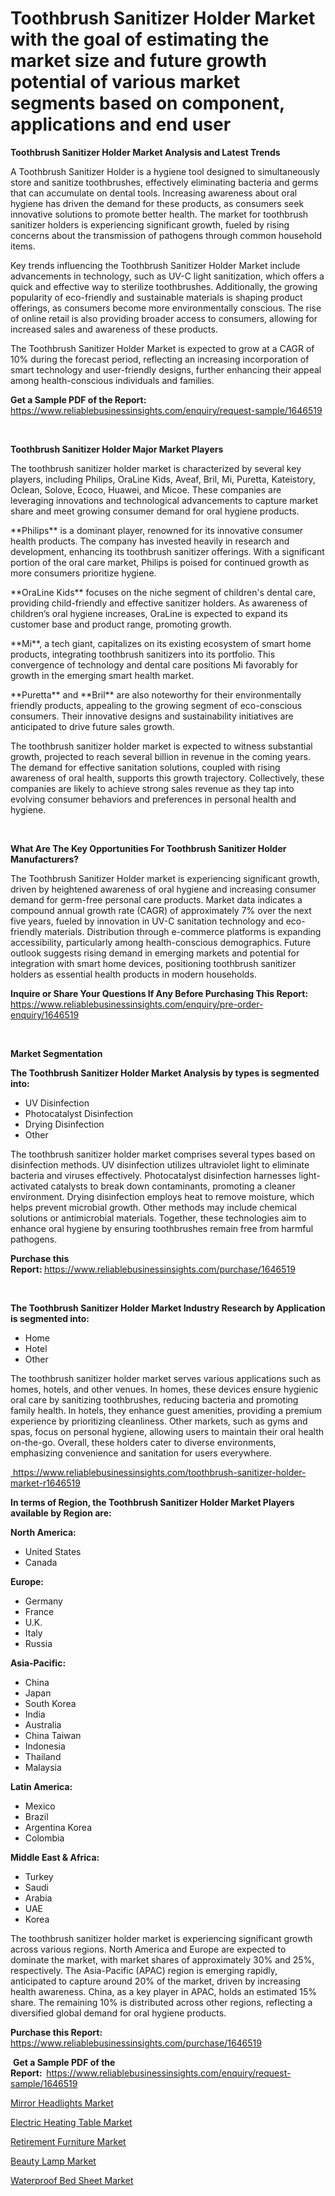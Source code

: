 <p><h1>Toothbrush Sanitizer Holder Market with the goal of estimating the market size and future growth potential of various market segments based on component, applications and end user</h1></p><p><strong>Toothbrush Sanitizer Holder Market Analysis and Latest Trends</strong></p>
<p><p>A Toothbrush Sanitizer Holder is a hygiene tool designed to simultaneously store and sanitize toothbrushes, effectively eliminating bacteria and germs that can accumulate on dental tools. Increasing awareness about oral hygiene has driven the demand for these products, as consumers seek innovative solutions to promote better health. The market for toothbrush sanitizer holders is experiencing significant growth, fueled by rising concerns about the transmission of pathogens through common household items.</p><p>Key trends influencing the Toothbrush Sanitizer Holder Market include advancements in technology, such as UV-C light sanitization, which offers a quick and effective way to sterilize toothbrushes. Additionally, the growing popularity of eco-friendly and sustainable materials is shaping product offerings, as consumers become more environmentally conscious. The rise of online retail is also providing broader access to consumers, allowing for increased sales and awareness of these products.</p><p>The Toothbrush Sanitizer Holder Market is expected to grow at a CAGR of 10% during the forecast period, reflecting an increasing incorporation of smart technology and user-friendly designs, further enhancing their appeal among health-conscious individuals and families.</p></p>
<p><strong>Get a Sample PDF of the Report:&nbsp;</strong> <a href="https://www.reliablebusinessinsights.com/enquiry/request-sample/1646519?utm_campaign=1873&utm_medium=2&utm_source=Github&utm_content=ia&utm_term=09022025&utm_id=toothbrush-sanitizer-holder">https://www.reliablebusinessinsights.com/enquiry/request-sample/1646519</a></p>
<p>&nbsp;</p>
<p><strong>Toothbrush Sanitizer Holder Major Market Players</strong></p>
<p><p>The toothbrush sanitizer holder market is characterized by several key players, including Philips, OraLine Kids, Aveaf, Bril, Mi, Puretta, Kateistory, Oclean, Solove, Ecoco, Huawei, and Micoe. These companies are leveraging innovations and technological advancements to capture market share and meet growing consumer demand for oral hygiene products.</p><p>**Philips** is a dominant player, renowned for its innovative consumer health products. The company has invested heavily in research and development, enhancing its toothbrush sanitizer offerings. With a significant portion of the oral care market, Philips is poised for continued growth as more consumers prioritize hygiene.</p><p>**OraLine Kids** focuses on the niche segment of children's dental care, providing child-friendly and effective sanitizer holders. As awareness of children’s oral hygiene increases, OraLine is expected to expand its customer base and product range, promoting growth.</p><p>**Mi**, a tech giant, capitalizes on its existing ecosystem of smart home products, integrating toothbrush sanitizers into its portfolio. This convergence of technology and dental care positions Mi favorably for growth in the emerging smart health market.</p><p>**Puretta** and **Bril** are also noteworthy for their environmentally friendly products, appealing to the growing segment of eco-conscious consumers. Their innovative designs and sustainability initiatives are anticipated to drive future sales growth.</p><p>The toothbrush sanitizer holder market is expected to witness substantial growth, projected to reach several billion in revenue in the coming years. The demand for effective sanitation solutions, coupled with rising awareness of oral health, supports this growth trajectory. Collectively, these companies are likely to achieve strong sales revenue as they tap into evolving consumer behaviors and preferences in personal health and hygiene.</p></p>
<p>&nbsp;</p>
<p><strong>What Are The Key Opportunities For Toothbrush Sanitizer Holder Manufacturers?</strong></p>
<p><p>The Toothbrush Sanitizer Holder market is experiencing significant growth, driven by heightened awareness of oral hygiene and increasing consumer demand for germ-free personal care products. Market data indicates a compound annual growth rate (CAGR) of approximately 7% over the next five years, fueled by innovation in UV-C sanitation technology and eco-friendly materials. Distribution through e-commerce platforms is expanding accessibility, particularly among health-conscious demographics. Future outlook suggests rising demand in emerging markets and potential for integration with smart home devices, positioning toothbrush sanitizer holders as essential health products in modern households.</p></p>
<p><strong>Inquire or Share Your Questions If Any Before Purchasing This Report:</strong> <a href="https://www.reliablebusinessinsights.com/enquiry/pre-order-enquiry/1646519?utm_campaign=1873&utm_medium=2&utm_source=Github&utm_content=ia&utm_term=09022025&utm_id=toothbrush-sanitizer-holder">https://www.reliablebusinessinsights.com/enquiry/pre-order-enquiry/1646519</a></p>
<p>&nbsp;</p>
<p><strong>Market Segmentation</strong></p>
<p><strong>The Toothbrush Sanitizer Holder Market Analysis by types is segmented into:</strong></p>
<p><ul><li>UV Disinfection</li><li>Photocatalyst Disinfection</li><li>Drying Disinfection</li><li>Other</li></ul></p>
<p><p>The toothbrush sanitizer holder market comprises several types based on disinfection methods. UV disinfection utilizes ultraviolet light to eliminate bacteria and viruses effectively. Photocatalyst disinfection harnesses light-activated catalysts to break down contaminants, promoting a cleaner environment. Drying disinfection employs heat to remove moisture, which helps prevent microbial growth. Other methods may include chemical solutions or antimicrobial materials. Together, these technologies aim to enhance oral hygiene by ensuring toothbrushes remain free from harmful pathogens.</p></p>
<p><strong>Purchase this Report:&nbsp;</strong><a href="https://www.reliablebusinessinsights.com/purchase/1646519?utm_campaign=1873&utm_medium=2&utm_source=Github&utm_content=ia&utm_term=09022025&utm_id=toothbrush-sanitizer-holder">https://www.reliablebusinessinsights.com/purchase/1646519</a></p>
<p>&nbsp;</p>
<p><strong>The Toothbrush Sanitizer Holder Market Industry Research by Application is segmented into:</strong></p>
<p><ul><li>Home</li><li>Hotel</li><li>Other</li></ul></p>
<p><p>The toothbrush sanitizer holder market serves various applications such as homes, hotels, and other venues. In homes, these devices ensure hygienic oral care by sanitizing toothbrushes, reducing bacteria and promoting family health. In hotels, they enhance guest amenities, providing a premium experience by prioritizing cleanliness. Other markets, such as gyms and spas, focus on personal hygiene, allowing users to maintain their oral health on-the-go. Overall, these holders cater to diverse environments, emphasizing convenience and sanitation for users everywhere.</p></p>
<p><a href="https://www.reliablebusinessinsights.com/toothbrush-sanitizer-holder-market-r1646519?utm_campaign=1873&utm_medium=2&utm_source=Github&utm_content=ia&utm_term=09022025&utm_id=toothbrush-sanitizer-holder">&nbsp;https://www.reliablebusinessinsights.com/toothbrush-sanitizer-holder-market-r1646519</a></p>
<p><strong>In terms of Region, the Toothbrush Sanitizer Holder Market Players available by Region are:</strong></p>
<p>
    <p> <strong> North America: </strong>
        <ul>
            <li>United States</li>
            <li>Canada</li>
        </ul>
        </p> 
    <p> <strong> Europe: </strong>
        <ul>
            <li>Germany</li>
            <li>France</li>
            <li>U.K.</li>
            <li>Italy</li>
            <li>Russia</li>
        </ul>
        </p> 
    <p> <strong> Asia-Pacific: </strong>
        <ul>
            <li>China</li>
            <li>Japan</li>
            <li>South Korea</li>
            <li>India</li>
            <li>Australia</li>
            <li>China Taiwan</li>
            <li>Indonesia</li>
            <li>Thailand</li>
            <li>Malaysia</li>
        </ul>
        </p> 
    <p> <strong> Latin America: </strong>
        <ul>
            <li>Mexico</li>
            <li>Brazil</li>
            <li>Argentina Korea</li>
            <li>Colombia</li>
        </ul>
        </p> 
    <p> <strong> Middle East & Africa: </strong>
        <ul>
            <li>Turkey</li>
            <li>Saudi</li>
            <li>Arabia</li>
            <li>UAE</li>
            <li>Korea</li>
        </ul>
    </p>
    </p>
<p><p>The toothbrush sanitizer holder market is experiencing significant growth across various regions. North America and Europe are expected to dominate the market, with market shares of approximately 30% and 25%, respectively. The Asia-Pacific (APAC) region is emerging rapidly, anticipated to capture around 20% of the market, driven by increasing health awareness. China, as a key player in APAC, holds an estimated 15% share. The remaining 10% is distributed across other regions, reflecting a diversified global demand for oral hygiene products.</p></p>
<p><strong>Purchase this Report: </strong><a href="https://www.reliablebusinessinsights.com/purchase/1646519?utm_campaign=1873&utm_medium=2&utm_source=Github&utm_content=ia&utm_term=09022025&utm_id=toothbrush-sanitizer-holder">https://www.reliablebusinessinsights.com/purchase/1646519</a></p>
<p>&nbsp;<strong>Get a Sample PDF of the Report:&nbsp;&nbsp;</strong><a href="https://www.reliablebusinessinsights.com/enquiry/request-sample/1646519?utm_campaign=1873&utm_medium=2&utm_source=Github&utm_content=ia&utm_term=09022025&utm_id=toothbrush-sanitizer-holder">https://www.reliablebusinessinsights.com/enquiry/request-sample/1646519</a></p>
<p><strong></strong></p>
<p><p><a href="https://github.com/biyajausenik/Market-Research-Report-List-1/blob/main/mirror-headlights-market.md?utm_campaign=1873&utm_medium=2&utm_source=Github&utm_content=ia&utm_term=09022025&utm_id=toothbrush-sanitizer-holder">Mirror Headlights Market</a></p><p><a href="https://github.com/momossidram/Market-Research-Report-List-1/blob/main/electric-heating-table-market.md?utm_campaign=1873&utm_medium=2&utm_source=Github&utm_content=ia&utm_term=09022025&utm_id=toothbrush-sanitizer-holder">Electric Heating Table Market</a></p><p><a href="https://github.com/ajayanhaizan/Market-Research-Report-List-1/blob/main/retirement-furniture-market.md?utm_campaign=1873&utm_medium=2&utm_source=Github&utm_content=ia&utm_term=09022025&utm_id=toothbrush-sanitizer-holder">Retirement Furniture Market</a></p><p><a href="https://github.com/muvdibezuh/Market-Research-Report-List-1/blob/main/beauty-lamp-market.md?utm_campaign=1873&utm_medium=2&utm_source=Github&utm_content=ia&utm_term=09022025&utm_id=toothbrush-sanitizer-holder">Beauty Lamp Market</a></p><p><a href="https://github.com/dailyspunj47/Market-Research-Report-List-1/blob/main/waterproof-bed-sheet-market.md?utm_campaign=1873&utm_medium=2&utm_source=Github&utm_content=ia&utm_term=09022025&utm_id=toothbrush-sanitizer-holder">Waterproof Bed Sheet Market</a></p></p>